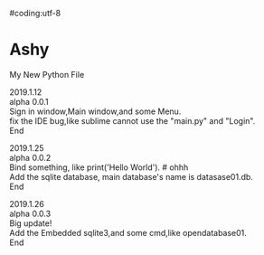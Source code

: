 #coding:utf-8

# Ashy

My New Python File    
	
2019.1.12    
alpha 0.0.1    
Sign in window,Main window,and some Menu.    
fix the IDE bug,like sublime cannot use the "main.py" and "Login".    
End    

2019.1.25    
alpha 0.0.2    
Bind something, like print('Hello World'). # ohhh    
Add the sqlite database, main database's name is datasase01.db.   
End
	
2019.1.26		
alpha 0.0.3		
Big update!		
Add the Embedded sqlite3,and some cmd,like opendatabase01.	
End			